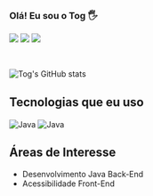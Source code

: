 ### Olá! Eu sou o Tog 🖐️
<a><img src="https://img.shields.io/website-up-down-green-red/http/monip.org.svg?label=togtec.dev.br&style=for-the-badge" target="_blank"/></a>
<a><img src="https://img.shields.io/badge/LinkedIn-0077B5?style=for-the-badge&logo=linkedin&logoColor=white" target="_blank"/></a>
<a><img src="https://img.shields.io/badge/YouTube-FF0000?style=for-the-badge&logo=youtube&logoColor=white" target="blank" /></a>

<br/>

![Tog's GitHub stats](https://github-readme-stats.vercel.app/api?username=togtec&show_icons=true&theme=transparent)

## Tecnologias que eu uso
<div style="display: inline-block"><img align="center" alt="Java" src="https://img.shields.io/badge/Java-ED8B00?style=for-the-badge&logo=openjdk&logoColor=white" /></div>
<div style="display: inline-block"><img align="center" alt="Java" src="https://img.shields.io/badge/Spring-6DB33F?style=for-the-badge&logo=spring&logoColor=white" /></div>

<br>

## Áreas de Interesse
<ul>
  <li>Desenvolvimento Java Back-End</li>
  <li>Acessibilidade Front-End</li>
</ul>
